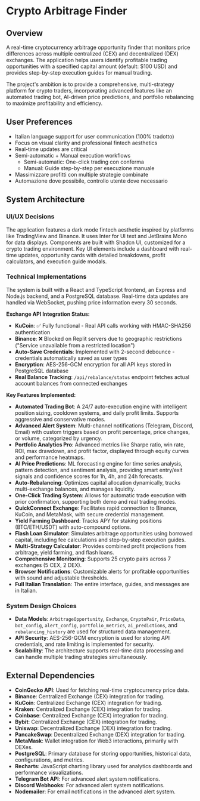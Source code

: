 # Crypto Arbitrage Finder

## Overview
A real-time cryptocurrency arbitrage opportunity finder that monitors price differences across multiple centralized (CEX) and decentralized (DEX) exchanges. The application helps users identify profitable trading opportunities with a specified capital amount (default: $100 USD) and provides step-by-step execution guides for manual trading.

The project's ambition is to provide a comprehensive, multi-strategy platform for crypto traders, incorporating advanced features like an automated trading bot, AI-driven price predictions, and portfolio rebalancing to maximize profitability and efficiency.

## User Preferences
- Italian language support for user communication (100% tradotto)
- Focus on visual clarity and professional fintech aesthetics
- Real-time updates are critical
- Semi-automatic + Manual execution workflows
  - Semi-automatic: One-click trading con conferma
  - Manual: Guide step-by-step per esecuzione manuale
- Massimizzare profitti con multiple strategie combinate
- Automazione dove possibile, controllo utente dove necessario

## System Architecture

### UI/UX Decisions
The application features a dark mode fintech aesthetic inspired by platforms like TradingView and Binance. It uses Inter for UI text and JetBrains Mono for data displays. Components are built with Shadcn UI, customized for a crypto trading environment. Key UI elements include a dashboard with real-time updates, opportunity cards with detailed breakdowns, profit calculators, and execution guide modals.

### Technical Implementations
The system is built with a React and TypeScript frontend, an Express and Node.js backend, and a PostgreSQL database. Real-time data updates are handled via WebSocket, pushing price information every 30 seconds.

**Exchange API Integration Status:**
-   **KuCoin**: ✅ Fully functional - Real API calls working with HMAC-SHA256 authentication
-   **Binance**: ❌ Blocked on Replit servers due to geographic restrictions ("Service unavailable from a restricted location")
-   **Auto-Save Credentials**: Implemented with 2-second debounce - credentials automatically saved as user types
-   **Encryption**: AES-256-GCM encryption for all API keys stored in PostgreSQL database
-   **Real Balance Tracking**: `/api/rebalance/status` endpoint fetches actual account balances from connected exchanges

**Key Features Implemented:**
-   **Automated Trading Bot**: A 24/7 auto-execution engine with intelligent position sizing, cooldown systems, and daily profit limits. Supports aggressive and conservative modes.
-   **Advanced Alert System**: Multi-channel notifications (Telegram, Discord, Email) with custom triggers based on profit percentage, price changes, or volume, categorized by urgency.
-   **Portfolio Analytics Pro**: Advanced metrics like Sharpe ratio, win rate, ROI, max drawdown, and profit factor, displayed through equity curves and performance heatmaps.
-   **AI Price Predictions**: ML forecasting engine for time series analysis, pattern detection, and sentiment analysis, providing smart entry/exit signals and confidence scores for 1h, 4h, and 24h forecasts.
-   **Auto-Rebalancing**: Optimizes capital allocation dynamically, tracks multi-exchange balances, and manages liquidity.
-   **One-Click Trading System**: Allows for automatic trade execution with prior confirmation, supporting both demo and real trading modes.
-   **QuickConnect Exchange**: Facilitates rapid connection to Binance, KuCoin, and MetaMask, with secure credential management.
-   **Yield Farming Dashboard**: Tracks APY for staking positions (BTC/ETH/USDT) with auto-compound options.
-   **Flash Loan Simulator**: Simulates arbitrage opportunities using borrowed capital, including fee calculations and step-by-step execution guides.
-   **Multi-Strategy Calculator**: Provides combined profit projections from arbitrage, yield farming, and flash loans.
-   **Comprehensive Monitoring**: Supports 25 crypto pairs across 7 exchanges (5 CEX, 2 DEX).
-   **Browser Notifications**: Customizable alerts for profitable opportunities with sound and adjustable thresholds.
-   **Full Italian Translation**: The entire interface, guides, and messages are in Italian.

### System Design Choices
-   **Data Models**: `ArbitrageOpportunity`, `Exchange`, `CryptoPair`, `PriceData`, `bot_config`, `alert_config`, `portfolio_metrics`, `ai_predictions`, and `rebalancing_history` are used for structured data management.
-   **API Security**: AES-256-GCM encryption is used for storing API credentials, and rate limiting is implemented for security.
-   **Scalability**: The architecture supports real-time data processing and can handle multiple trading strategies simultaneously.

## External Dependencies
-   **CoinGecko API**: Used for fetching real-time cryptocurrency price data.
-   **Binance**: Centralized Exchange (CEX) integration for trading.
-   **KuCoin**: Centralized Exchange (CEX) integration for trading.
-   **Kraken**: Centralized Exchange (CEX) integration for trading.
-   **Coinbase**: Centralized Exchange (CEX) integration for trading.
-   **Bybit**: Centralized Exchange (CEX) integration for trading.
-   **Uniswap**: Decentralized Exchange (DEX) integration for trading.
-   **PancakeSwap**: Decentralized Exchange (DEX) integration for trading.
-   **MetaMask**: Wallet integration for Web3 interactions, primarily with DEXes.
-   **PostgreSQL**: Primary database for storing opportunities, historical data, configurations, and metrics.
-   **Recharts**: JavaScript charting library used for analytics dashboards and performance visualizations.
-   **Telegram Bot API**: For advanced alert system notifications.
-   **Discord Webhooks**: For advanced alert system notifications.
-   **Nodemailer**: For email notifications in the advanced alert system.